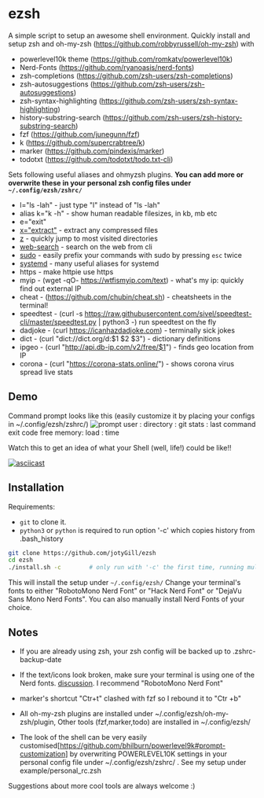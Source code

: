 # ezsh
A simple script to setup an awesome shell environment.
Quickly install and setup zsh and oh-my-zsh (https://github.com/robbyrussell/oh-my-zsh) with
* powerlevel10k theme (https://github.com/romkatv/powerlevel10k)
* Nerd-Fonts (https://github.com/ryanoasis/nerd-fonts)
* zsh-completions (https://github.com/zsh-users/zsh-completions)
* zsh-autosuggestions (https://github.com/zsh-users/zsh-autosuggestions)
* zsh-syntax-highlighting (https://github.com/zsh-users/zsh-syntax-highlighting)
* history-substring-search (https://github.com/zsh-users/zsh-history-substring-search)
* fzf (https://github.com/junegunn/fzf)
* k (https://github.com/supercrabtree/k)
* marker (https://github.com/pindexis/marker)
* todotxt (https://github.com/todotxt/todo.txt-cli)

Sets following useful aliases and ohmyzsh plugins. **You can add more or overwrite these in your personal zsh config files under `~/.config/ezsh/zshrc/`** 
* l="ls -lah"         - just type "l" instead of "ls -lah"
* alias k="k -h"	  - show human readable filesizes, in kb, mb etc
* e="exit"
* [x="extract"](https://github.com/ohmyzsh/ohmyzsh/tree/master/plugins/extract)         - extract any compressed files
* [z](https://github.com/ohmyzsh/ohmyzsh/tree/master/plugins/z)   - quickly jump to most visited directories
* [web-search](https://github.com/ohmyzsh/ohmyzsh/tree/master/plugins/web-search)    - search on the web from cli
* [sudo](https://github.com/ohmyzsh/ohmyzsh/tree/master/plugins/sudo)                - easily prefix your commands with sudo by pressing `esc` twice
* [systemd](https://github.com/ohmyzsh/ohmyzsh/tree/master/plugins/systemd)          - many useful aliases for systemd
* https               - make httpie use https
* myip - (wget -qO- https://wtfismyip.com/text)       - what's my ip: quickly find out external IP
* cheat - (https://github.com/chubin/cheat.sh)        - cheatsheets in the terminal!
* speedtest - (curl -s https://raw.githubusercontent.com/sivel/speedtest-cli/master/speedtest.py | python3 -) run speedtest on the fly
* dadjoke - (curl https://icanhazdadjoke.com)         - terminally sick jokes
* dict - (curl "dict://dict.org/d:$1 $2 $3")          - dictionary definitions
* ipgeo - (curl "http://api.db-ip.com/v2/free/$1")    - finds geo location from IP
* corona - (curl "https://corona-stats.online/")      - shows corona virus spread live stats

## Demo

Command prompt looks like this (easily customize it by placing your configs in ~/.config/ezsh/zshrc/)
![prompt](https://user-images.githubusercontent.com/8462091/43674765-8bb13a76-9817-11e8-8b7b-16b8b1998408.png)
user :  directory  :  git stats : last command exit code                     free memory: load : time

Watch this to get an idea of what your Shell (well, life!) could be like!!

[![asciicast](https://asciinema.org/a/225226.svg)](https://asciinema.org/a/225226)


## Installation
Requirements:
* `git` to clone it.
* `python3` or `python` is required to run option '-c' which copies history from .bash_history

``` bash
git clone https://github.com/jotyGill/ezsh
cd ezsh
./install.sh -c        # only run with '-c' the first time, running multiple times will duplicate history entries
```
This will install the setup under `~/.config/ezsh/`
Change your terminal's fonts to either "RobotoMono Nerd Font" or "Hack Nerd Font" or "DejaVu Sans Mono Nerd Fonts".
You can also manually install Nerd Fonts of your choice.

## Notes
* If you are already using zsh, your zsh config will be backed up to .zshrc-backup-date

* If the text/icons look broken, make sure your terminal is using one of the Nerd fonts. [discussion](https://github.com/powerline/fonts/issues/185). I recommend "RobotoMono Nerd Font"

* marker's shortcut "Ctr+t" clashed with fzf so I rebound it to "Ctr +b"

* All oh-my-zsh plugins are installed under ~/.config/ezsh/oh-my-zsh/plugin, Other tools (fzf,marker,todo) are installed in ~/.config/ezsh/

* The look of the shell can be very easily customised[https://github.com/bhilburn/powerlevel9k#prompt-customization] by overwriting POWERLEVEL10K settings
in your personal config file under ~/.config/ezsh/zshrc/ . See my setup under example/personal_rc.zsh

Suggestions about more cool tools are always welcome :)
